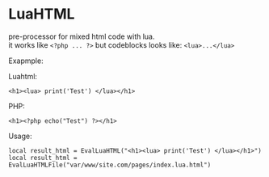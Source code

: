 # LuaHTML
pre-processor for mixed html code with lua.  
it works like `<?php ... ?>` but codeblocks looks like: `<lua>...</lua>`

Exapmple:

Luahtml:
```
<h1><lua> print('Test') </lua></h1>
```

PHP:
```
<h1><?php echo("Test") ?></h1>
```

Usage:
```
local result_html = EvalLuaHTML("<h1><lua> print('Test') </lua></h1>")
local result_html = EvalLuaHTMLFile("var/www/site.com/pages/index.lua.html")
```
